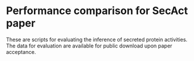 # Performance comparison for SecAct paper

These are scripts for evaluating the inference of secreted protein activities. 
The data for evaluation are available for public download upon paper acceptance. 
